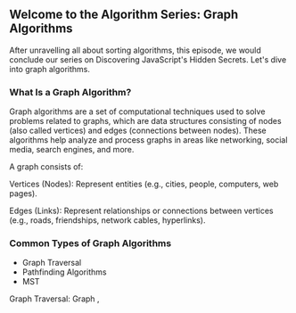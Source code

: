 ## Welcome to the Algorithm Series: Graph Algorithms

After unravelling all about sorting algorithms, this episode, we would conclude our series on Discovering JavaScript's Hidden Secrets. Let's dive into graph algorithms.

### What Is a Graph Algorithm?
Graph algorithms are a set of computational techniques used to solve problems related to graphs, which are data structures consisting of nodes (also called vertices) and edges (connections between nodes). These algorithms help analyze and process graphs in areas like networking, social media, search engines, and more.

A graph consists of:

Vertices (Nodes): Represent entities (e.g., cities, people, computers, web pages).

Edges (Links): Represent relationships or connections between vertices (e.g., roads, friendships, network cables, hyperlinks).

### Common Types of Graph Algorithms
- Graph Traversal
- Pathfinding Algorithms
- MST

Graph Traversal: Graph ,